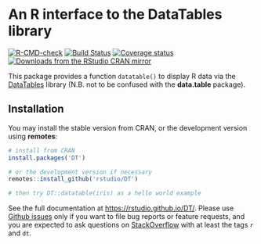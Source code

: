 # An R interface to the DataTables library

<!-- badges: start -->
[![R-CMD-check](https://github.com/rstudio/DT/workflows/R-CMD-check/badge.svg)](https://github.com/rstudio/DT/actions)
[![Build Status](https://travis-ci.com/rstudio/DT.svg?branch=master)](https://travis-ci.com/rstudio/DT)
[![Coverage status](https://codecov.io/gh/rstudio/DT/branch/master/graph/badge.svg)](https://codecov.io/github/rstudio/DT?branch=master)
[![Downloads from the RStudio CRAN mirror](https://cranlogs.r-pkg.org/badges/DT)](https://cran.r-project.org/package=DT)
<!-- badges: end -->



This package provides a function `datatable()` to display R data via the [DataTables](https://datatables.net/) library (N.B. not to be confused with the **data.table** package).

## Installation

You may install the stable version from CRAN, or the development version using **remotes**:

```r
# install from CRAN
install.packages('DT')

# or the development version if necessary
remotes::install_github('rstudio/DT')

# then try DT::datatable(iris) as a hello world example
```

See the full documentation at <https://rstudio.github.io/DT/>. Please use [Github issues](https://github.com/rstudio/DT/issues) only if you want to file bug reports or feature requests, and you are expected to ask questions on [StackOverflow](https://stackoverflow.com/questions/tagged/dt) with at least the tags `r` and `dt`.
